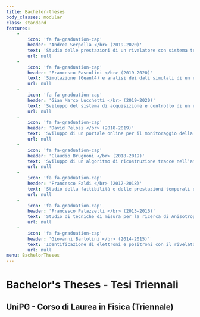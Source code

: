 ```yaml
---
title: Bachelor-theses
body_classes: modular
class: standard
features:
    -
        icon: 'fa fa-graduation-cap'
        header: 'Andrea Serpolla </br> (2019-2020)'
        text: 'Studio delle prestazioni di un rivelatore con sistema tracciante 4D per misure di Raggi Cosmici Carichi nello spazio'
        url: null
    -
        icon: 'fa fa-graduation-cap'
        header: 'Francesco Pascolini </br> (2019-2020)'
        text: 'Simulazione (Geant4) e analisi dei dati simulati di un esperimento di pair production, PANGU, per raggi gamma di bassa energia (10-1000 MeV) nello spazio'
        url: null
    -
        icon: 'fa fa-graduation-cap'
        header: 'Gian Marco Lucchetti </br> (2019-2020)'
        text: 'Sviluppo del sistema di acquisizione e controllo di un rivelatore di muoni'
        url: null
    -
        icon: 'fa fa-graduation-cap'
        header: 'David Pelosi </br> (2018-2019)'
        text: 'Sviluppo di un portale online per il monitoraggio della radiazione cosmica e dell’attività solare'
        url: null
    -
        icon: 'fa fa-graduation-cap'
        header: 'Claudio Brugnoni </br> (2018-2019)'
        text: 'Sviluppo di un algoritmo di ricostruzione tracce nell’ambito del progetto POX'
        url: null
    -
        icon: 'fa fa-graduation-cap'
        header: 'Francesco Faldi </br> (2017-2018)'
        text: 'Studio della fattibilità e delle prestazioni temporali di un sistema tracciante 4D al silicio tramite simulazione numerica'
        url: null
    -
        icon: 'fa fa-graduation-cap'
        header: 'Francesco Palazzetti </br> (2015-2016)'
        text: 'Studio di tecniche di misura per la ricerca di Anisotropie nel flusso di Raggi Cosmici Carichi nello spazio'
        url: null
    -
        icon: 'fa fa-graduation-cap'
        header: 'Giovanni Bartolini </br> (2014-2015)'
        text: 'Identificazione di elettroni e positroni con il rivelatore AMS-02 a bordo della ISS'
        url: null
menu: BachelorTheses
---
```


# Bachelor's Theses - Tesi Triennali
## **UniPG - Corso di Laurea in Fisica (Triennale)**